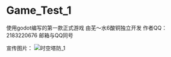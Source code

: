 # Game_Test_1
使用godot编写的第一款正式游戏
由芜～水6酸铜独立开发
作者QQ：2183220676
邮箱与QQ同号

宣传图片：
![时空塔防_1](wsw12321/Game_Test_1/blob/9987fbb4b0acebd4c707517bb38e83865ed8277b/Images/flagstudio.baai.ac.cn_2090777159.jpg)

